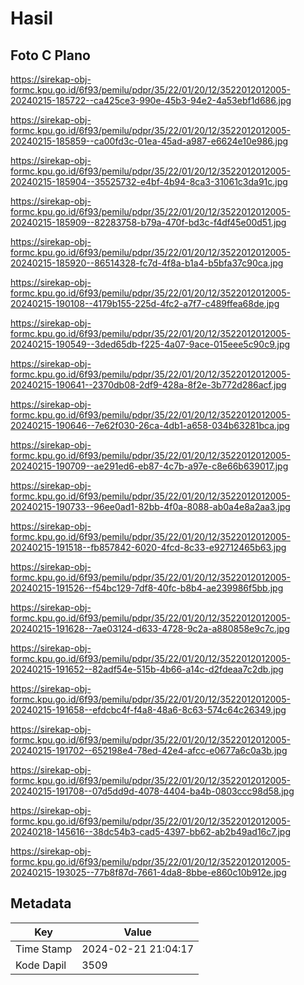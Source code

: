 # Hasil

## Foto C Plano

https://sirekap-obj-formc.kpu.go.id/6f93/pemilu/pdpr/35/22/01/20/12/3522012012005-20240215-185722--ca425ce3-990e-45b3-94e2-4a53ebf1d686.jpg

https://sirekap-obj-formc.kpu.go.id/6f93/pemilu/pdpr/35/22/01/20/12/3522012012005-20240215-185859--ca00fd3c-01ea-45ad-a987-e6624e10e986.jpg

https://sirekap-obj-formc.kpu.go.id/6f93/pemilu/pdpr/35/22/01/20/12/3522012012005-20240215-185904--35525732-e4bf-4b94-8ca3-31061c3da91c.jpg

https://sirekap-obj-formc.kpu.go.id/6f93/pemilu/pdpr/35/22/01/20/12/3522012012005-20240215-185909--82283758-b79a-470f-bd3c-f4df45e00d51.jpg

https://sirekap-obj-formc.kpu.go.id/6f93/pemilu/pdpr/35/22/01/20/12/3522012012005-20240215-185920--86514328-fc7d-4f8a-b1a4-b5bfa37c90ca.jpg

https://sirekap-obj-formc.kpu.go.id/6f93/pemilu/pdpr/35/22/01/20/12/3522012012005-20240215-190108--4179b155-225d-4fc2-a7f7-c489ffea68de.jpg

https://sirekap-obj-formc.kpu.go.id/6f93/pemilu/pdpr/35/22/01/20/12/3522012012005-20240215-190549--3ded65db-f225-4a07-9ace-015eee5c90c9.jpg

https://sirekap-obj-formc.kpu.go.id/6f93/pemilu/pdpr/35/22/01/20/12/3522012012005-20240215-190641--2370db08-2df9-428a-8f2e-3b772d286acf.jpg

https://sirekap-obj-formc.kpu.go.id/6f93/pemilu/pdpr/35/22/01/20/12/3522012012005-20240215-190646--7e62f030-26ca-4db1-a658-034b63281bca.jpg

https://sirekap-obj-formc.kpu.go.id/6f93/pemilu/pdpr/35/22/01/20/12/3522012012005-20240215-190709--ae291ed6-eb87-4c7b-a97e-c8e66b639017.jpg

https://sirekap-obj-formc.kpu.go.id/6f93/pemilu/pdpr/35/22/01/20/12/3522012012005-20240215-190733--96ee0ad1-82bb-4f0a-8088-ab0a4e8a2aa3.jpg

https://sirekap-obj-formc.kpu.go.id/6f93/pemilu/pdpr/35/22/01/20/12/3522012012005-20240215-191518--fb857842-6020-4fcd-8c33-e92712465b63.jpg

https://sirekap-obj-formc.kpu.go.id/6f93/pemilu/pdpr/35/22/01/20/12/3522012012005-20240215-191526--f54bc129-7df8-40fc-b8b4-ae239986f5bb.jpg

https://sirekap-obj-formc.kpu.go.id/6f93/pemilu/pdpr/35/22/01/20/12/3522012012005-20240215-191628--7ae03124-d633-4728-9c2a-a880858e9c7c.jpg

https://sirekap-obj-formc.kpu.go.id/6f93/pemilu/pdpr/35/22/01/20/12/3522012012005-20240215-191652--82adf54e-515b-4b66-a14c-d2fdeaa7c2db.jpg

https://sirekap-obj-formc.kpu.go.id/6f93/pemilu/pdpr/35/22/01/20/12/3522012012005-20240215-191658--efdcbc4f-f4a8-48a6-8c63-574c64c26349.jpg

https://sirekap-obj-formc.kpu.go.id/6f93/pemilu/pdpr/35/22/01/20/12/3522012012005-20240215-191702--652198e4-78ed-42e4-afcc-e0677a6c0a3b.jpg

https://sirekap-obj-formc.kpu.go.id/6f93/pemilu/pdpr/35/22/01/20/12/3522012012005-20240215-191708--07d5dd9d-4078-4404-ba4b-0803ccc98d58.jpg

https://sirekap-obj-formc.kpu.go.id/6f93/pemilu/pdpr/35/22/01/20/12/3522012012005-20240218-145616--38dc54b3-cad5-4397-bb62-ab2b49ad16c7.jpg

https://sirekap-obj-formc.kpu.go.id/6f93/pemilu/pdpr/35/22/01/20/12/3522012012005-20240215-193025--77b8f87d-7661-4da8-8bbe-e860c10b912e.jpg


## Metadata

| Key        | Value               |
| ---------- | ------------------- |
| Time Stamp | 2024-02-21 21:04:17 |
| Kode Dapil | 3509                |



